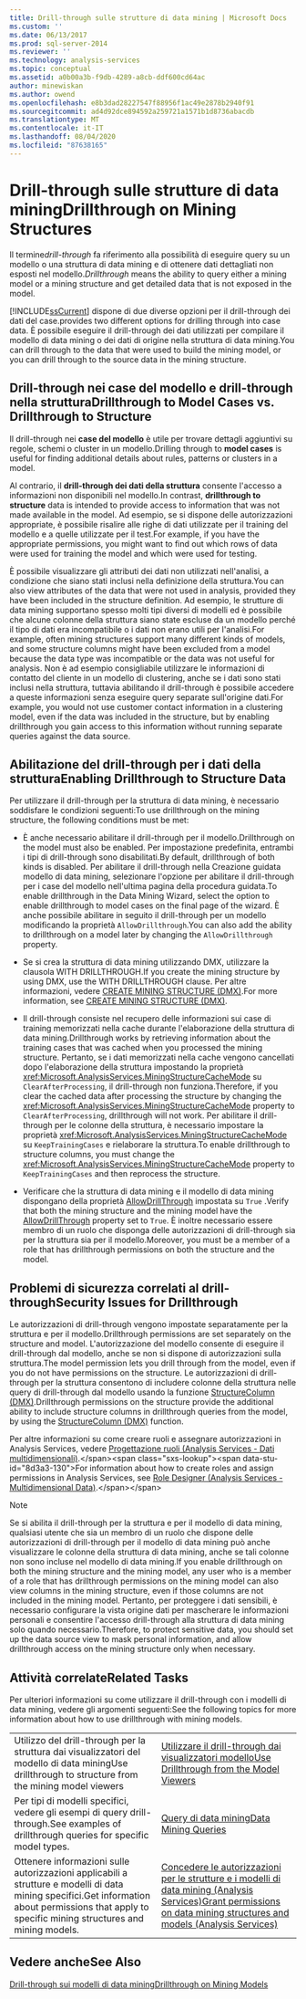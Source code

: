```yaml
---
title: Drill-through sulle strutture di data mining | Microsoft Docs
ms.custom: ''
ms.date: 06/13/2017
ms.prod: sql-server-2014
ms.reviewer: ''
ms.technology: analysis-services
ms.topic: conceptual
ms.assetid: a0b00a3b-f9db-4289-a8cb-ddf600cd64ac
author: minewiskan
ms.author: owend
ms.openlocfilehash: e8b3dad28227547f88956f1ac49e2878b2940f91
ms.sourcegitcommit: ad4d92dce894592a259721a1571b1d8736abacdb
ms.translationtype: MT
ms.contentlocale: it-IT
ms.lasthandoff: 08/04/2020
ms.locfileid: "87638165"
---
```

# <a name="drillthrough-on-mining-structures"></a><span data-ttu-id="8d3a3-102">Drill-through sulle strutture di data mining</span><span class="sxs-lookup"><span data-stu-id="8d3a3-102">Drillthrough on Mining Structures</span></span>
  <span data-ttu-id="8d3a3-103">Il termine*drill-through* fa riferimento alla possibilità di eseguire query su un modello o una struttura di data mining e di ottenere dati dettagliati non esposti nel modello.</span><span class="sxs-lookup"><span data-stu-id="8d3a3-103">*Drillthrough* means the ability to query either a mining model or a mining structure and get detailed data that is not exposed in the model.</span></span>  
  
 [!INCLUDE[ssCurrent](../../includes/sscurrent-md.md)] <span data-ttu-id="8d3a3-104">dispone di due diverse opzioni per il drill-through dei dati del case.</span><span class="sxs-lookup"><span data-stu-id="8d3a3-104">provides two different options for drilling through into case data.</span></span> <span data-ttu-id="8d3a3-105">È possibile eseguire il drill-through dei dati utilizzati per compilare il modello di data mining o dei dati di origine nella struttura di data mining.</span><span class="sxs-lookup"><span data-stu-id="8d3a3-105">You can drill through to the data that were used to build the mining model, or you can drill through to the source data in the mining structure.</span></span>  
  
## <a name="drillthrough-to-model-cases-vs-drillthrough-to-structure"></a><span data-ttu-id="8d3a3-106">Drill-through nei case del modello e drill-through nella struttura</span><span class="sxs-lookup"><span data-stu-id="8d3a3-106">Drillthrough to Model Cases vs. Drillthrough to Structure</span></span>  
 <span data-ttu-id="8d3a3-107">Il drill-through nei **case del modello** è utile per trovare dettagli aggiuntivi su regole, schemi o cluster in un modello.</span><span class="sxs-lookup"><span data-stu-id="8d3a3-107">Drilling through to **model cases** is useful for finding additional details about rules, patterns or clusters in a model.</span></span>  
  
 <span data-ttu-id="8d3a3-108">Al contrario, il **drill-through dei dati della struttura** consente l'accesso a informazioni non disponibili nel modello.</span><span class="sxs-lookup"><span data-stu-id="8d3a3-108">In contrast, **drillthrough to structure** data is intended to provide access to information that was not made available in the model.</span></span> <span data-ttu-id="8d3a3-109">Ad esempio, se si dispone delle autorizzazioni appropriate, è possibile risalire alle righe di dati utilizzate per il training del modello e a quelle utilizzate per il test.</span><span class="sxs-lookup"><span data-stu-id="8d3a3-109">For example, if you have the appropriate permissions, you might want to find out which rows of data were used for training the model and which were used for testing.</span></span>  
  
 <span data-ttu-id="8d3a3-110">È possibile visualizzare gli attributi dei dati non utilizzati nell'analisi, a condizione che siano stati inclusi nella definizione della struttura.</span><span class="sxs-lookup"><span data-stu-id="8d3a3-110">You can also view attributes of the data that were not used in analysis, provided they have been included in the structure definition.</span></span> <span data-ttu-id="8d3a3-111">Ad esempio, le strutture di data mining supportano spesso molti tipi diversi di modelli ed è possibile che alcune colonne della struttura siano state escluse da un modello perché il tipo di dati era incompatibile o i dati non erano utili per l'analisi.</span><span class="sxs-lookup"><span data-stu-id="8d3a3-111">For example, often mining structures support many different kinds of models, and some structure columns might have been excluded from a model because the data type was incompatible or the data was not useful for analysis.</span></span> <span data-ttu-id="8d3a3-112">Non è ad esempio consigliabile utilizzare le informazioni di contatto del cliente in un modello di clustering, anche se i dati sono stati inclusi nella struttura, tuttavia abilitando il drill-through è possibile accedere a queste informazioni senza eseguire query separate sull'origine dati.</span><span class="sxs-lookup"><span data-stu-id="8d3a3-112">For example, you would not use customer contact information in a clustering model, even if the data was included in the structure, but by enabling drillthrough you gain access to this information without running separate queries against the data source.</span></span>  
  
## <a name="enabling-drillthrough-to-structure-data"></a><span data-ttu-id="8d3a3-113">Abilitazione del drill-through per i dati della struttura</span><span class="sxs-lookup"><span data-stu-id="8d3a3-113">Enabling Drillthrough to Structure Data</span></span>  
 <span data-ttu-id="8d3a3-114">Per utilizzare il drill-through per la struttura di data mining, è necessario soddisfare le condizioni seguenti:</span><span class="sxs-lookup"><span data-stu-id="8d3a3-114">To use drillthrough on the mining structure, the following conditions must be met:</span></span>  
  
-   <span data-ttu-id="8d3a3-115">È anche necessario abilitare il drill-through per il modello.</span><span class="sxs-lookup"><span data-stu-id="8d3a3-115">Drillthrough on the model must also be enabled.</span></span> <span data-ttu-id="8d3a3-116">Per impostazione predefinita, entrambi i tipi di drill-through sono disabilitati.</span><span class="sxs-lookup"><span data-stu-id="8d3a3-116">By default, drillthrough of both kinds is disabled.</span></span> <span data-ttu-id="8d3a3-117">Per abilitare il drill-through nella Creazione guidata modello di data mining, selezionare l'opzione per abilitare il drill-through per i case del modello nell'ultima pagina della procedura guidata.</span><span class="sxs-lookup"><span data-stu-id="8d3a3-117">To enable drillthrough in the Data Mining Wizard, select the option to enable drillthrough to model cases on the final page of the wizard.</span></span> <span data-ttu-id="8d3a3-118">È anche possibile abilitare in seguito il drill-through per un modello modificando la proprietà `AllowDrillthrough`.</span><span class="sxs-lookup"><span data-stu-id="8d3a3-118">You can also add the ability to drillthrough on a model later by changing the `AllowDrillthrough` property.</span></span>  
  
-   <span data-ttu-id="8d3a3-119">Se si crea la struttura di data mining utilizzando DMX, utilizzare la clausola WITH DRILLTHROUGH.</span><span class="sxs-lookup"><span data-stu-id="8d3a3-119">If you create the mining structure by using DMX, use the WITH DRILLTHROUGH clause.</span></span> <span data-ttu-id="8d3a3-120">Per altre informazioni, vedere [CREATE MINING STRUCTURE &#40;DMX&#41;](/sql/dmx/create-mining-structure-dmx).</span><span class="sxs-lookup"><span data-stu-id="8d3a3-120">For more information, see [CREATE MINING STRUCTURE &#40;DMX&#41;](/sql/dmx/create-mining-structure-dmx).</span></span>  
  
-   <span data-ttu-id="8d3a3-121">Il drill-through consiste nel recupero delle informazioni sui case di training memorizzati nella cache durante l'elaborazione della struttura di data mining.</span><span class="sxs-lookup"><span data-stu-id="8d3a3-121">Drillthrough works by retrieving information about the training cases that was cached when you processed the mining structure.</span></span> <span data-ttu-id="8d3a3-122">Pertanto, se i dati memorizzati nella cache vengono cancellati dopo l'elaborazione della struttura impostando la proprietà <xref:Microsoft.AnalysisServices.MiningStructureCacheMode> su `ClearAfterProcessing`, il drill-through non funziona.</span><span class="sxs-lookup"><span data-stu-id="8d3a3-122">Therefore, if you clear the cached data after processing the structure by changing the <xref:Microsoft.AnalysisServices.MiningStructureCacheMode> property to `ClearAfterProcessing`, drillthrough will not work.</span></span> <span data-ttu-id="8d3a3-123">Per abilitare il drill-through per le colonne della struttura, è necessario impostare la proprietà <xref:Microsoft.AnalysisServices.MiningStructureCacheMode> su `KeepTrainingCases` e rielaborare la struttura.</span><span class="sxs-lookup"><span data-stu-id="8d3a3-123">To enable drillthrough to structure columns, you must change the <xref:Microsoft.AnalysisServices.MiningStructureCacheMode> property to `KeepTrainingCases` and then reprocess the structure.</span></span>  
  
-   <span data-ttu-id="8d3a3-124">Verificare che la struttura di data mining e il modello di data mining dispongano della proprietà [AllowDrillThrough](https://docs.microsoft.com/bi-reference/assl/properties/allowdrillthrough-element-assl) impostata su `True` .</span><span class="sxs-lookup"><span data-stu-id="8d3a3-124">Verify that both the mining structure and the mining model have the [AllowDrillThrough](https://docs.microsoft.com/bi-reference/assl/properties/allowdrillthrough-element-assl) property set to `True`.</span></span> <span data-ttu-id="8d3a3-125">È inoltre necessario essere membro di un ruolo che disponga delle autorizzazioni di drill-through sia per la struttura sia per il modello.</span><span class="sxs-lookup"><span data-stu-id="8d3a3-125">Moreover, you must be a member of a role that has drillthrough permissions on both the structure and the model.</span></span>  
  
## <a name="security-issues-for-drillthrough"></a><span data-ttu-id="8d3a3-126">Problemi di sicurezza correlati al drill-through</span><span class="sxs-lookup"><span data-stu-id="8d3a3-126">Security Issues for Drillthrough</span></span>  
 <span data-ttu-id="8d3a3-127">Le autorizzazioni di drill-through vengono impostate separatamente per la struttura e per il modello.</span><span class="sxs-lookup"><span data-stu-id="8d3a3-127">Drillthrough permissions are set separately on the structure and model.</span></span> <span data-ttu-id="8d3a3-128">L'autorizzazione del modello consente di eseguire il drill-through dal modello, anche se non si dispone di autorizzazioni sulla struttura.</span><span class="sxs-lookup"><span data-stu-id="8d3a3-128">The model permission lets you drill through from the model, even if you do not have permissions on the structure.</span></span> <span data-ttu-id="8d3a3-129">Le autorizzazioni di drill-through per la struttura consentono di includere colonne della struttura nelle query di drill-through dal modello usando la funzione [StructureColumn &#40;DMX&#41;](/sql/dmx/structurecolumn-dmx).</span><span class="sxs-lookup"><span data-stu-id="8d3a3-129">Drillthrough permissions on the structure provide the additional ability to include structure columns in drillthrough queries from the model, by using the [StructureColumn &#40;DMX&#41;](/sql/dmx/structurecolumn-dmx) function.</span></span>  
  
 <span data-ttu-id="8d3a3-130">Per altre informazioni su come creare ruoli e assegnare autorizzazioni in Analysis Services, vedere [Progettazione ruoli &#40;Analysis Services - Dati multidimensionali&#41;](https://msdn.microsoft.com/library/ms189696(v=sql.120).aspx).</span><span class="sxs-lookup"><span data-stu-id="8d3a3-130">For information about how to create roles and assign permissions in Analysis Services, see [Role Designer &#40;Analysis Services - Multidimensional Data&#41;](https://msdn.microsoft.com/library/ms189696(v=sql.120).aspx).</span></span>  
  
> [!NOTE]  
>  <span data-ttu-id="8d3a3-131">Se si abilita il drill-through per la struttura e per il modello di data mining, qualsiasi utente che sia un membro di un ruolo che dispone delle autorizzazioni di drill-through per il modello di data mining può anche visualizzare le colonne della struttura di data mining, anche se tali colonne non sono incluse nel modello di data mining.</span><span class="sxs-lookup"><span data-stu-id="8d3a3-131">If you enable drillthrough on both the mining structure and the mining model, any user who is a member of a role that has drillthrough permissions on the mining model can also view columns in the mining structure, even if those columns are not included in the mining model.</span></span> <span data-ttu-id="8d3a3-132">Pertanto, per proteggere i dati sensibili, è necessario configurare la vista origine dati per mascherare le informazioni personali e consentire l'accesso drill-through alla struttura di data mining solo quando necessario.</span><span class="sxs-lookup"><span data-stu-id="8d3a3-132">Therefore, to protect sensitive data, you should set up the data source view to mask personal information, and allow drillthrough access on the mining structure only when necessary.</span></span>  
  
## <a name="related-tasks"></a><span data-ttu-id="8d3a3-133">Attività correlate</span><span class="sxs-lookup"><span data-stu-id="8d3a3-133">Related Tasks</span></span>  
 <span data-ttu-id="8d3a3-134">Per ulteriori informazioni su come utilizzare il drill-through con i modelli di data mining, vedere gli argomenti seguenti:</span><span class="sxs-lookup"><span data-stu-id="8d3a3-134">See the following topics for more information about how to use drillthrough with mining models.</span></span>  
  
|||  
|-|-|  
|<span data-ttu-id="8d3a3-135">Utilizzo del drill-through per la struttura dai visualizzatori del modello di data mining</span><span class="sxs-lookup"><span data-stu-id="8d3a3-135">Use drillthrough to structure from the mining model viewers</span></span>|[<span data-ttu-id="8d3a3-136">Utilizzare il drill-through dai visualizzatori modello</span><span class="sxs-lookup"><span data-stu-id="8d3a3-136">Use Drillthrough from the Model Viewers</span></span>](use-drillthrough-from-the-model-viewers.md)|  
|<span data-ttu-id="8d3a3-137">Per tipi di modelli specifici, vedere gli esempi di query drill-through.</span><span class="sxs-lookup"><span data-stu-id="8d3a3-137">See examples of drillthrough queries for specific model types.</span></span>|[<span data-ttu-id="8d3a3-138">Query di data mining</span><span class="sxs-lookup"><span data-stu-id="8d3a3-138">Data Mining Queries</span></span>](data-mining-queries.md)|  
|<span data-ttu-id="8d3a3-139">Ottenere informazioni sulle autorizzazioni applicabili a strutture e modelli di data mining specifici.</span><span class="sxs-lookup"><span data-stu-id="8d3a3-139">Get information about permissions that apply to specific mining structures and mining models.</span></span>|[<span data-ttu-id="8d3a3-140">Concedere le autorizzazioni per le strutture e i modelli di data mining &#40;Analysis Services&#41;</span><span class="sxs-lookup"><span data-stu-id="8d3a3-140">Grant permissions on data mining structures and models &#40;Analysis Services&#41;</span></span>](../multidimensional-models/grant-permissions-on-data-mining-structures-and-models-analysis-services.md)|  
  
## <a name="see-also"></a><span data-ttu-id="8d3a3-141">Vedere anche</span><span class="sxs-lookup"><span data-stu-id="8d3a3-141">See Also</span></span>  
 [<span data-ttu-id="8d3a3-142">Drill-through sui modelli di data mining</span><span class="sxs-lookup"><span data-stu-id="8d3a3-142">Drillthrough on Mining Models</span></span>](drillthrough-on-mining-models.md)  
  
  
